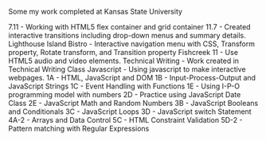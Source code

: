 Some my work completed at Kansas State University 

7.11 - Working with HTML5 flex container and grid container 
11.7 - Created interactive transitions including drop-down menus and summary details.
Lighthouse Island Bistro - Interactive navigation menu with CSS, Transform property, Rotate transform, and Transition property 
Fishcreek 11 - Use HTML5 audio and video elements.
Technical Writing - Work created in Technical Writing Class 
Javascript - Using javascript to make interactive webpages. 
1A - HTML, JavaScript and DOM
1B - Input-Process-Output and JavaScript Strings
1C - Event Handling with Functions
1E - Using I-P-O programming model with numbers
2D - Practice using JavaScript Date Class
2E - JavaScript Math and Random Numbers
3B - JavaScript Booleans and Conditionals
3C - JavaScript Loops
3D - JavaScript switch Statement
4A-2 - Arrays and Data Control
5C - HTML Constraint Validation
5D-2 - Pattern matching with Regular Expressions
